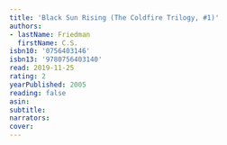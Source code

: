 ```yaml
---
title: 'Black Sun Rising (The Coldfire Trilogy, #1)'
authors:
- lastName: Friedman
  firstName: C.S.
isbn10: '0756403146'
isbn13: '9780756403140'
read: 2019-11-25
rating: 2
yearPublished: 2005
reading: false
asin:
subtitle:
narrators:
cover:
---
```

